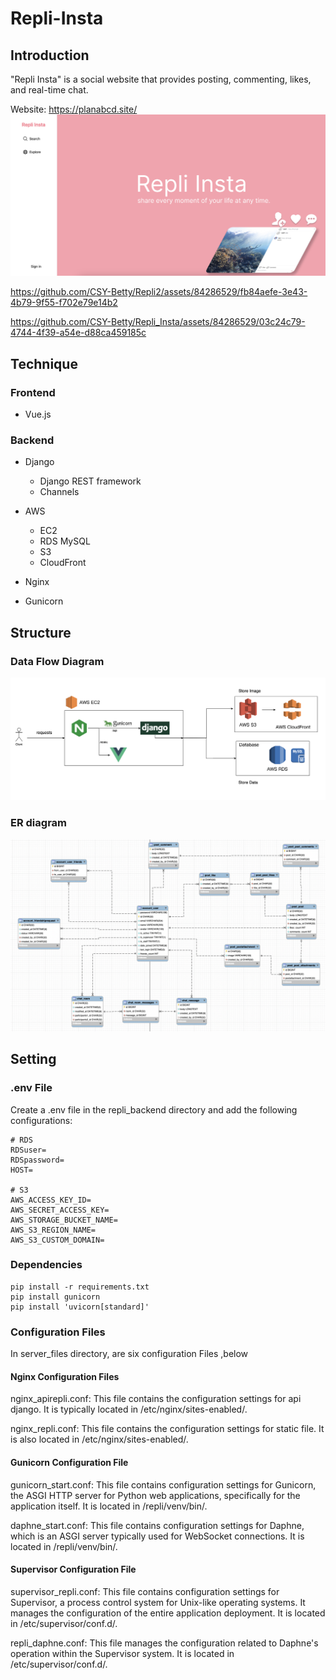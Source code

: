 # Repli-Insta

## Introduction

"Repli Insta" is a social website that provides posting, commenting, likes, and real-time chat.

Website: https://planabcd.site/
![index](./docs/index.png)

https://github.com/CSY-Betty/Repli2/assets/84286529/fb84aefe-3e43-4b79-9f55-f702e79e14b2

https://github.com/CSY-Betty/Repli_Insta/assets/84286529/03c24c79-4744-4f39-a54e-d88ca459185c



## Technique

### Frontend

-   Vue.js

### Backend

-   Django

    -   Django REST framework
    -   Channels

-   AWS

    -   EC2
    -   RDS MySQL
    -   S3
    -   CloudFront

-   Nginx
-   Gunicorn

## Structure

### Data Flow Diagram

![creat_post](./docs/structure.png)

### ER diagram

![er_model](./docs/ER_diagram.png)

## Setting

### .env File

Create a .env file in the repli_backend directory and add the following configurations:

```
# RDS
RDSuser=
RDSpassword=
HOST=

# S3
AWS_ACCESS_KEY_ID=
AWS_SECRET_ACCESS_KEY=
AWS_STORAGE_BUCKET_NAME=
AWS_S3_REGION_NAME=
AWS_S3_CUSTOM_DOMAIN=
```

### Dependencies

```shell
pip install -r requirements.txt
pip install gunicorn
pip install 'uvicorn[standard]'
```

### Configuration Files

In server_files directory, are six configuration Files ,below

#### Nginx Configuration Files

nginx_apirepli.conf: This file contains the configuration settings for api django. It is typically located in /etc/nginx/sites-enabled/.

nginx_repli.conf: This file contains the configuration settings for static file. It is also located in /etc/nginx/sites-enabled/.

#### Gunicorn Configuration File

gunicorn_start.conf: This file contains configuration settings for Gunicorn, the ASGI HTTP server for Python web applications, specifically for the application itself. It is located in /repli/venv/bin/.

daphne_start.conf: This file contains configuration settings for Daphne, which is an ASGI server typically used for WebSocket connections. It is located in /repli/venv/bin/.

#### Supervisor Configuration File

supervisor_repli.conf: This file contains configuration settings for Supervisor, a process control system for Unix-like operating systems. It manages the configuration of the entire application deployment. It is located in /etc/supervisor/conf.d/.

repli_daphne.conf: This file manages the configuration related to Daphne's operation within the Supervisor system. It is located in /etc/supervisor/conf.d/.
